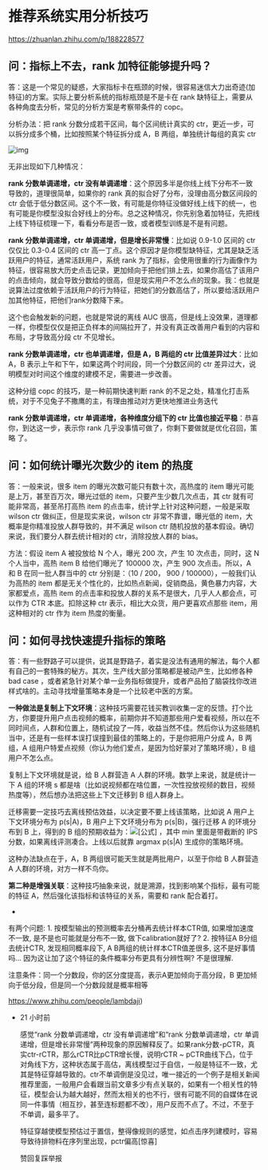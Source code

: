 # 推荐系统实用分析技巧

https://zhuanlan.zhihu.com/p/188228577

## **问：指标上不去，rank 加特征能够提升吗？**

答：这是一个常见的疑惑，大家指标卡在瓶颈的时候，很容易迷信大力出奇迹(加特征)的方案。实际上要分析系统的指标瓶颈是不是卡在 rank 缺特征上，需要从各种角度去分析，常见的分析方案是考察带条件的 copc。

分析办法：把 rank 分数分成若干区间，每个区间统计真实的 ctr，更近一步，可以拆分成多个桶，比如按照某个特征拆分成 A，B 两组，单独统计每组的真实 ctr

![img](https://pic1.zhimg.com/80/v2-bab054aaa6e6a132c9e66c17a6a93d78_1440w.jpg)

无非出现如下几种情况：

**rank 分数单调递增，ctr 没有单调递增**：这个原因多半是你线上线下分布不一致导致的，道理很简单，如果你的 rank 真的拟合好了分布，没理由高分数区间段的 ctr 会低于低分数区间。这个不一致，有可能是你特征没做好线上线下的统一，也有可能是你模型没拟合好线上的分布。总之这种情况，你先别急着加特征，先把线上线下特征梳理一下，看看分布是否一致，或者模型训练是不是有问题。

**rank 分数单调递增，ctr 单调递增，但是增长非常慢**：比如说 0.9-1.0 区间的 ctr 仅仅比 0.3-0.4 区间的 ctr 高一丁点。这个原因才是你模型缺特征，尤其是缺乏活跃用户的特征，通常活跃用户，系统 rank 为了指标，会使用很重的行为画像作为特征，很容易放大历史点击记录，更加倾向于把他们排上去，如果你高估了该用户的点击倾向，就会导致分数给的很高，但是现实用户不怎么点的现象。我：也就是说算法过度依赖于活跃用户的行为特征，把她们的分数高估了，所以要给活跃用户加其他特征，把他们rank分数降下来。

这个也会触发新的问题，也就是常说的离线 AUC 很高，但是线上没效果，道理都一样，你模型仅仅是把正负样本的间隔拉开了，并没有真正改善用户看到的内容和布局，才导致高分段 ctr 不见增长。

**rank 分数单调递增，ctr 也单调递增，但是 A，B 两组的 ctr 比值差异过大**：比如 A，B 表示上午和下午，如果这两个时间段，同一个分数区间的 ctr 差异过大，说明模型对时间这个维度的建模不足，需要进一步改善。

这种分组 copc 的技巧，是一种前期快速判断 rank 的不足之处，精准化打击系统，对于不见兔子不撒鹰的主，有理由推动对方更快地推进业务迭代

**rank 分数单调递增，ctr 单调递增，各种维度分组下的 ctr 比值也接近平稳**：恭喜你，到达这一步，表示你 rank 几乎没事情可做了，你剩下要做就是优化召回，策略 了。





## **问：如何统计曝光次数少的 item 的热度**

答：一般来说，很多 item 的曝光次数可能只有数十次，高热度的 item 曝光可能是上万，甚至百万次，曝光过低的 item，只要产生少数几次点击，其 ctr 就有可能非常高，甚至吊打高热 item 的点击率，统计学上针对这种问题，一般是采取 wilson ctr 做纠正，但是现实来说，wilson ctr 非常不靠谱，曝光低的 item，大概率是你精准投放人群导致的，并不满足 wilson ctr 随机投放的基本假设。确切来说，我们要分人群去统计相对的 ctr，消除投放人群的 bias。

方法：假设 item A 被投放给 N 个人，曝光 200 次，产生 10 次点击，同时，这 N 个人当中，高热 item B 给他们曝光了 100000 次，产生 900 次点击。所以，A 和 B 在同一批人群当中的 ctr 分别是：（10 / 200， 900 / 100000），一般我们认为高热的 item 都是无关个性化的，比如热点新闻，促销商品，黄色暴力内容，大家都爱点，高热 item 的点击率和投放人群的关系不是很大，几乎人人都会点，可以作为 CTR 本底。扣除这种 ctr 表示，相比大众货，用户更喜欢点那些 item，用这种相对的 ctr 作为 item 热度的衡量。



## **问：如何寻找快速提升指标的策略**

答：有一些野路子可以提供，说其是野路子，着实是没法有通用的解法，每个人都有自己的一套特殊的秘方。其次，生产线大部分策略都是被动产生，比如修各种 bad case ，或者紧急针对某个单一业务指标做提升，或者产品拍了脑袋找你改进样式啥的。主动寻找增量策略本身是一个比较老中医的方案。

**一种做法是复制上下文环境**：这种技巧需要花钱买教训收集一定的反馈。打个比方，你要提升用户点击视频的概率，前期你并不知道那些用户爱看视频，所以在不同时间点，人群和位置上，随机试投了一阵，收益当然不佳。然后你认为这些随机当中，还是有一些样本误打误撞到最佳的策略上的，于是你把用户分成 A，B 两组，A 组用户特爱点视频（你认为他们爱点，是因为恰好蒙对了策略环境），B 组用户不怎么点。

复制上下文环境就是说，给 B 人群营造 A 人群的环境。数学上来说，就是统计一下 A 组的环境 s 都是啥（比如说视频都在啥位置，一次性投放视频的数目，视频热度等），然后想办法把这些上下文迁移到 B 组人群身上。

迁移需要一定技巧去离线预估效益，以决定要不要上线该策略，比如说 A 用户上下文环境分布为 p(s|A)，B 用户上下文环境分布为 p(s|B)，强行迁移 A 的环境分布到 B 上，得到的 B 组的预期收益为：![[公式]](https://www.zhihu.com/equation?tex=%5Csum_%7Bs%7D+R%28s%29+%5Ctimes+%5Cmin%5Cleft%28%5Cfrac%7Bp%28s%7CB%29%7D%7Bp%28s%7CA%29%7D%2C+1%5Cright%29+%5Ctimes+p%28s%7CA%29) ，其中 min 里面是带截断的 IPS 分数，如果离线评测凑合。上线以后就靠 argmax p(s|A) 生成你的策略环境。

这种办法缺点在于，A，B 两组很可能天生就是两批用户，以至于你给 B 人群营造 A 人群的环境，对方一样不鸟你。

**第二种是增强关联**：这种技巧抽象来说，就是溯源，找到影响某个指标，最有可能的特征 A，然后强化该指标和该特征的关系，需要和 rank 配合着打。







- 

  有两个问题: 1. 按模型输出的预测概率去分桶再去统计样本CTR值, 如果增加速度不一致, 是不是也可能就是分布不一致, 做下calibration就好了? 2. 按特征A B分组去统计CTR, 发现相同概率段下, A B两组的统计样本CTR值差很多, 这不是好事情吗... 因为这让加了这个特征的条件概率分布更具有分辨性啊? 不是很理解.

  

  注意条件：同一个分数段，你的区分度提高，表示A更加倾向于高分段，B 更加倾向于低分段，但是同一个分数段就是概率相等

  https://www.zhihu.com/people/lambdaji)

- 21 小时前

  感觉“rank 分数单调递增，ctr 没有单调递增”和“rank 分数单调递增，ctr 单调递增，但是增长非常慢”两种现象的原因解释反了。如果rank分数-pCTR，真实ctr-rCTR，那么rCTR比pCTR增长慢，说明rCTR ~ pCTR曲线下凸，位于对角线下方，这种状态属于高估，离线模型过于自信，一般是特征不一致，尤其是特征穿越导致的。ctr不单调倒是没见过，唯一接近的一个例子是相关新闻推荐里面，一般用户会看跟当前文章多少有点关联的，如果有一个相关性的特征，模型会认为越大越好，然而太相关的也不行，很有可能不同的自媒体在说同一件事情（相互抄，甚至连标题都不改），用户反而不点了。不过，不至于不单调，最多平了。

  

  特征穿越使模型预估过于置信，整得像规则的感觉，如点击序列建模时，容易导致待排物料在序列里出现，pctr偏高[惊喜]

  赞回复踩举报





